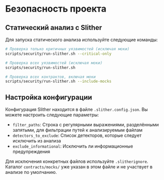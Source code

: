 # Безопасность проекта

## Статический анализ с Slither

Для запуска статического анализа используйте следующие команды:

```bash
# Проверка только критичных уязвимостей (исключая моки)
scripts/security/run-slither.sh --critical-only

# Проверка всех уязвимостей (исключая моки)
scripts/security/run-slither.sh

# Проверка всех контрактов, включая моки
scripts/security/run-slither.sh --include-mocks
```

## Настройка конфигурации

Конфигурация Slither находится в файле `.slither.config.json`. Вы можете настроить следующие параметры:

- `filter_paths`: Строка с регулярными выражениями, разделёнными запятыми, для фильтрации путей к анализируемым файлам
- `detectors_to_exclude`: Список детекторов, которые следует исключить из анализа
- `exclude_informational`: Исключить ли информационные предупреждения

Для исключения конкретных файлов используйте `.slitherignore`.
Каталог `contracts/mocks/` уже указан в этом файле и не участвует в анализе по умолчанию.
